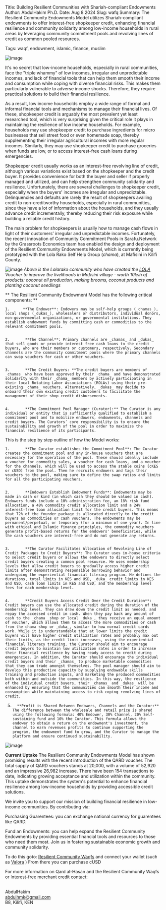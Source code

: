 Title: Building Resilient Communities with Shariah-compliant Endowments
Author: AbdulHakim Ph.D.
Date: Aug 8 2024
Slug: wafq
Summary: The Resilient Community Endowments Model utilizes Shariah-compliant endowments to offer interest-free shopkeeper credit, enhancing financial resilience and community solidarity among low-income households in rural areas by leveraging community commitment pools and revolving lines of credit as common pooled resources.

Tags: waqf, endowment, islamic, finance, muslim

![image](images/blog/wafq1.webp)


It's no secret that low-income households, especially in rural communities, face the "triple whammy" of low incomes, irregular and unpredictable incomes, and lack of financial tools that can help them smooth their income and consumption while coping with diverse financial risks. This makes them particularly vulnerable to adverse income shocks. Therefore, they require practical solutions to build their financial resilience.

As a result, low income households employ a wide range of formal and informal financial tools and mechanisms to manage their financial lives. Of these, shopkeeper credit is arguably the most prevalent yet least researched tool, which is very surprising given the critical role it plays in maintaining the resilience of low income households. For example, households may use shopkeeper credit to purchase ingredients for micro businesses that sell street food or even homemade soap, thereby supplementing their irregular agricultural incomes with more regular incomes. Similarly, they may use shopkeeper credit to purchase groceries when funds are low, or to access interest-free cash loans during emergencies.

Shopkeeper credit usually works as an interest-free revolving line of credit, although various variations exist based on the shopkeeper and the credit buyer. It provides convenience for both the buyer and seller if properly managed and utilized, and can help strengthen community solidarity and resilience. Unfortunately, there are several challenges to shopkeeper credit, especially when the buyers' incomes are irregular and unpredictable. Delinquencies and defaults are rarely the result of shopkeepers availing credit to non-creditworthy households, especially in rural communities, since they have a lot of information about the households, and they usually advance credit incrementally, thereby reducing their risk exposure while building a reliable credit history.

The main problem for shopkeepers is usually how to manage cash flows in light of their customers’ irregular and unpredictable incomes. Fortunately, the recent innovation of Community Commitment Pools in Sarafu.Network by the Grassroots Economics team has enabled the design and deployment of the Resilient Community Endowments Model, which is currently being prototyped with the Lola Rako Self Help Group (_chama_), at Mafisini in Kilifi County.

![image](images/blog/wafq2.webp)
*Above is the Lolarako community who have created the [LOLA](https://sarafu.network/vouchers/0xe0fDD77e4088af987DbB4fFfAd69349A821d5d3D) Voucher to improve the livelihoods in Mafisini village - worth 10ksh of products: coconut oil production, making brooms, coconut products and planting coconut seedlings*

** The Resilient Community Endowment Model has the following critical components: **


    1.   	**The Endower**: Endowers may be self-help groups (_chamas_), local shops (_dukas_), wholesalers or distributors, individual donors, non-governmental organizations, or governmental institutions. They establish endowment funds by committing cash or commodities to the relevant commitment pools.


    2.       **The Channel**: Primary channels are _chamas_ and _dukas_ that sell goods or provide interest free cash loans to the credit buyers, who are their members or customers, respectively. Secondary channels are the community commitment pools where the primary channels can swap vouchers for cash or other vouchers.


    3.       **The Credit Buyers: **The credit buyers are members of _chamas_ who have been approved by their _chama_ and have demonstrated solidarity with their _chama_ members by actively participating in their local Rotating Labor Associations (ROLAs) using their pre-existing _chama_ vouchers. Alternatively, _dukas_ may decide to onboard their own existing credit customers to facilitate the management of their shop credit disbursements.


    4.       **The Commitment Pool Manager (Curator):** The Curator is any individual or entity that is sufficiently qualified to establish a commitment pool and to mobilize endowers, endowments, channels and credit buyers. The Curators’ core responsibility is to ensure the sustainability and growth of the pool in order to maximize the financial resilience of its participants.

This is the step by step outline of how the Model works:


    1.       **The Curator establishes the Commitment Pool**: The Curator creates the commitment pool and any in-house vouchers that are necessary for the operation of the pool. These should ideally include a voucher for commodity sales, a voucher for cash loans, and a voucher for the channels, which will be used to access the stable coins (cKES or cUSD) from the pool. Then he recruits endowers and tags their vouchers to the pool, making sure to define the swap ratios and limits for all the participating vouchers.


    2.       **Endowers Establish Endowment Funds**: Endowments may be made in cash or kind (in which cash they should be valued in cash). Endowers funds include a 10% administration fee, an 18% risk fund allocation, a 48% commodity credit allocation limit and a 24% interest-free loan allocation limit for the credit buyers. This means that 72% of the founder package is allocated directly to the credit buyers as commodities or cash vouchers. The endowments may be permanent/perpetual, or temporary (for a minimum of one year). In line with ethical and Islamic finance principles, the commodity vouchers generate profit-based returns for the endowers' beneficiaries, while the cash vouchers are interest-free and do not generate any returns.


    3.       **The Curator Facilitates Allocation of Revolving Line of Credit Packages to Credit Buyers**: The Curator uses in-house criteria to select credit buyers or allows the endowers to directly select credit buyers creating a common pool resource. He uses membership levels that allow credit buyers to gradually access higher credit limits after demonstrating responsible borrowing behavior and undergoing the experiential financial literacy program. He defines the durations, total limits in KES and USD, _duka_ credit limits in KES and USD, cash loan limits in KES and USD, and the membership level fees for each membership level.


    4.       **Credit Buyers Access Credit Over the Credit Duration**: Credit buyers can use the allocated credit during the duration of the membership level. They can draw down the credit limit as needed, and repay the accessed credit in cash. When they pay back any amount of cash to the _chama_ shop or local _duka_, they receive an equal amount of voucher, which allows them to access the more commodities or cash from the chama shop or _duka_, similar to how normal credit cards work. While it is understandable that at lower limits the credit buyers will have higher credit utilization rates and probably max out their limits, as the credit limit increases, using the experiential financial literacy training, the Curator should aim to encourage credit buyers to maintain low utilization rates in order to increase their financial resilience by having ready access to credit during emergencies. In addition, the Curator should encourage the individual credit buyers and their _chamas_ to produce marketable commodities that they can trade amongst themselves. The pool manager should aim to develop this productive capacity by supplying endowable skills training and production inputs, and marketing the produced commodities both within and outside the communities. In this way, the resilience of the individual credit buyers, their _chamas_ and _dukas_ will be enhanced by ensuring that the communities can smooth their income and consumption while maintaining access to risk coping revolving lines of credit.

5.       **Profit is Shared Between Endowers, Channels and the Curator:** The difference between the wholesale and retail price is shared using the following formula: 40% Endower, 30% Channel, 20% Self-sustaining fund and 10% the Curator. This formula allows the endower to obtain a return on the endowment's investment, the channel to earn revenues profits to continue supporting the program, the endowment fund to grow, and the Curator to manage the platform and ensure continued sustainability.


![image](images/blog/wafq2.webp)

**Current Uptake** The Resilient Community Endowments Model has shown promising results with the recent introduction of the QARD voucher. The total supply of QARD vouchers stands at 20,000, with a volume of 52,920 and an impressive 26,982 increase. There have been 154 transactions to date, indicating growing acceptance and utilization within the community. This uptake demonstrates the system's potential to enhance financial resilience among low-income households by providing accessible credit solutions.

We invite you to support our mission of building financial resilience in low-income communities. By contributing via:

Purchasing Guarentees: you can exchange national currency for guarentees like QARD.

Fund an Endowments: you can help expand the Resilient Community Endowments by providing essential financial tools and resources to those who need them most. Join us in fostering sustainable economic growth and community solidarity.

To do this goto: [Resilient Community Waqfs](https://sarafu.network/pools/0x1e40951d7a28147D8B4A554C60c42766C92e2Fc6) and connect your wallet (such as [Valora](https://valora.xyz/) ) From there you can purchase cUSD

For more information on Qard al-Hasan and the Resilient Community Waqfs or Interest-free merchant credit contact:

<br>AbdulHakim
<br>abdulhmk@gmail.com
<br>B8, Kilifi, KEN

